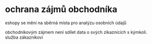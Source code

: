 # ochrana zájmů obchodníka

eshopy se mění na sběrná místa pro analýzu osobních údajů 

obchodníkovým zájmem není sdílet data o svých zíkaznících s kýmkoli.
služba zákazníkovi 